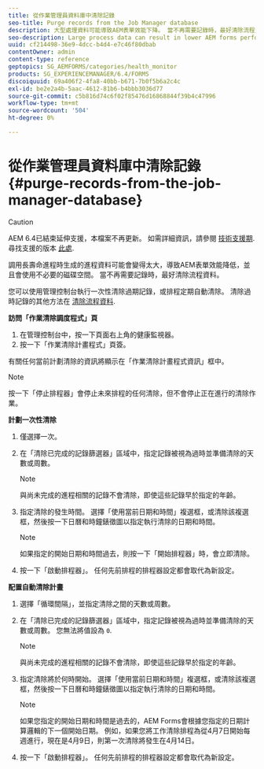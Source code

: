 ```yaml
---
title: 從作業管理員資料庫中清除記錄
seo-title: Purge records from the Job Manager database
description: 大型處理資料可能導致AEM表單效能下降。 當不再需要記錄時，最好清除流程資料。
seo-description: Large process data can result in lower AEM forms performance. It is good practice to purge process data when records are no longer necessary.
uuid: cf214498-36e9-4dcc-b4d4-e7c46f80dbab
contentOwner: admin
content-type: reference
geptopics: SG_AEMFORMS/categories/health_monitor
products: SG_EXPERIENCEMANAGER/6.4/FORMS
discoiquuid: 69a406f2-4fa8-40bb-b671-7b0f5b6a2c4c
exl-id: be2e2a4b-5aac-4612-81b6-b4bbb3036d77
source-git-commit: c5b816d74c6f02f85476d16868844f39b4c47996
workflow-type: tm+mt
source-wordcount: '504'
ht-degree: 0%

---
```


# 從作業管理員資料庫中清除記錄 {#purge-records-from-the-job-manager-database}

>[!CAUTION]
>
>AEM 6.4已結束延伸支援，本檔案不再更新。 如需詳細資訊，請參閱 [技術支援期](https://helpx.adobe.com//tw/support/programs/eol-matrix.html). 尋找支援的版本 [此處](https://experienceleague.adobe.com/docs/).

調用長壽命進程時生成的進程資料可能會變得太大，導致AEM表單效能降低，並且會使用不必要的磁碟空間。 當不再需要記錄時，最好清除流程資料。

您可以使用管理控制台執行一次性清除過期記錄，或排程定期自動清除。 清除過時記錄的其他方法在 [清除流程資料](/help/forms/using/admin-help/purging-process-data.md#purging-process-data).

**訪問「作業清除調度程式」頁**

1. 在管理控制台中，按一下頁面右上角的健康監視器。
1. 按一下「作業清除計畫程式」頁簽。

有關任何當前計劃清除的資訊將顯示在「作業清除計畫程式資訊」框中。

>[!NOTE]
>
>按一下「停止排程器」會停止未來排程的任何清除，但不會停止正在進行的清除作業。

**計劃一次性清除**

1. 僅選擇一次。
1. 在「清除已完成的記錄篩選器」區域中，指定記錄被視為過時並準備清除的天數或周數。

   >[!NOTE]
   >
   >與尚未完成的進程相關的記錄不會清除，即使這些記錄早於指定的年齡。

1. 指定清除的發生時間。 選擇「使用當前日期和時間」複選框，或清除該複選框，然後按一下日曆和時鐘錶徵圖以指定執行清除的日期和時間。

   >[!NOTE]
   >
   >如果指定的開始日期和時間過去，則按一下「開始排程器」時，會立即清除。

1. 按一下「啟動排程器」。 任何先前排程的排程器設定都會取代為新設定。

**配置自動清除計畫**

1. 選擇「循環間隔」，並指定清除之間的天數或周數。
1. 在「清除已完成的記錄篩選器」區域中，指定記錄被視為過時並準備清除的天數或周數。 您無法將值設為 `0`.

   >[!NOTE]
   >
   >與尚未完成的進程相關的記錄不會清除，即使這些記錄早於指定的年齡。

1. 指定清除將於何時開始。 選擇「使用當前日期和時間」複選框，或清除該複選框，然後按一下日曆和時鐘錶徵圖以指定執行清除的日期和時間。

   >[!NOTE]
   >
   >如果您指定的開始日期和時間是過去的，AEM Forms會根據您指定的日期計算邏輯的下一個開始日期。 例如，如果您將工作清除排程為從4月7日開始每週進行，現在是4月9日，則第一次清除將發生在4月14日。

1. 按一下「啟動排程器」。 任何先前排程的排程器設定都會取代為新設定。
